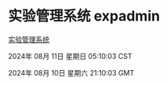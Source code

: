 # 实验管理系统 expadmin
[实验管理系统](http://219.139.197.74:56808/expadmin-782313d2-e1b1-4ea7-932e-3a55e6a1a4d0/)

2024年 08月 11日 星期日 05:10:03 CST

2024年 08月 10日 星期六 21:10:03 GMT
